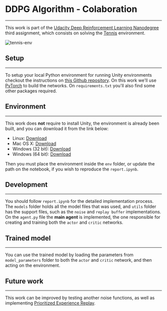 # DDPG Algorithm - Colaboration
---

This work is part of the [Udacity Deep Reinforcement Learning Nanodegree](https://www.udacity.com/course/deep-reinforcement-learning-nanodegree--nd893) third assignment, which consists on solving the [Tennis](https://github.com/Unity-Technologies/ml-agents/blob/master/docs/Learning-Environment-Examples.md#tennis) environment. 

![tennis-env](https://video.udacity-data.com/topher/2018/May/5af7955a_tennis/tennis.png)

## Setup
---

To setup your local Python environment for running Unity environments checkout the instructions on [this Github repository](https://github.com/udacity/deep-reinforcement-learning#dependencies). On this work we'll use [PyTorch](https://pytorch.org/) to build the networks. On `requirements.txt` you'll also find some other packages required.

## Environment
---

This work does **not** require to install Unity, the environment is already been built, and you can download it from the link below:

* Linux: [Download](https://s3-us-west-1.amazonaws.com/udacity-drlnd/P3/Tennis/Tennis_Linux.zip)
* Mac OS X: [Download](https://s3-us-west-1.amazonaws.com/udacity-drlnd/P3/Tennis/Tennis.app.zip)
* Windows (32 bit): [Download](https://s3-us-west-1.amazonaws.com/udacity-drlnd/P3/Tennis/Tennis_Windows_x86.zip)
* Windows (64 bit): [Download](https://s3-us-west-1.amazonaws.com/udacity-drlnd/P3/Tennis/Tennis_Windows_x86.zip)

Then you must place the environment inside the `env` folder, or update the path on the notebook, if you wish to reproduce the `report.ipynb`.

## Development
---

You should follow `report.ipynb` for the detailed implementation process. The `models` folder holds all the model files that was used, and `utils` folder has the support files, such as the `noise` and `replay buffer` implementations. On the `agent.py` file the **main agent** is implemented, the one responsible for creating and training both the `actor` and `critic` networks.

## Trained model
---

You can use the trained model by loading the parameters from `model_parameters` folder to both the `actor` and `critic` network, and then acting on the environment. 

## Future work
--- 

This work can be improved by testing another noise functions, as well as implementing [Prioritized Experience Replay](https://arxiv.org/pdf/1511.05952.pdf).
